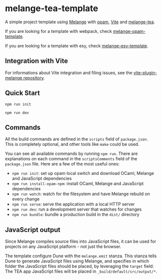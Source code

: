 # melange-tea-template

A simple project template using [Melange](https://github.com/melange-re/melange)
with [opam](https://opam.ocaml.org/), [Vite](https://vitejs.dev/) and
[melange-tea](https://gitlab.com/technostructures/lib/melange-tea).

If you are looking for a template with webpack, check [melange-opam-template](https://github.com/melange-re/melange-opam-template).

If you are looking for a template with esy, check [melange-esy-template](https://github.com/melange-re/melange-esy-template).

## Integration with Vite

For informations about Vite integration and filing issues, see the [vite-plugin-melange repository](https://github.com/pdelacroix/vite-plugin-melange).

## Quick Start

```shell
npm run init

npm run dev
```

## Commands

All the build commands are defined in the `scripts` field of `package.json`. This
is completely optional, and other tools like `make` could be used.

You can see all available commands by running `npm run`. There are explanations
on each command in the `scriptsComments` field of the `package.json` file.
Here are a few of the most useful ones:

- `npm run init`: set up opam local switch and download OCaml, Melange and
JavaScript dependencies
- `npm run install-opam-npm`: install OCaml, Melange and JavaScript dependencies
- `npm run watch`: watch for the filesystem and have Melange rebuild on every
change
- `npm run serve`: serve the application with a local HTTP server
- `npm run dev`: run a development server that watches for changes
- `npm run bundle`: bundle a production build in the `dist/` directory

## JavaScript output

Since Melange compiles source files into JavaScript files, it can be used
for projects on any JavaScript platform - not just the browser.

The template configure Dune with the `melange.emit` stanza. This stanza tells
Dune to generate JavaScript files using Melange, and specifies in which folder
the JavaScript files should be placed, by leveraging the `target` field: The
TEA app JavaScript files will be placed in `_build/default/src/output/*`.
